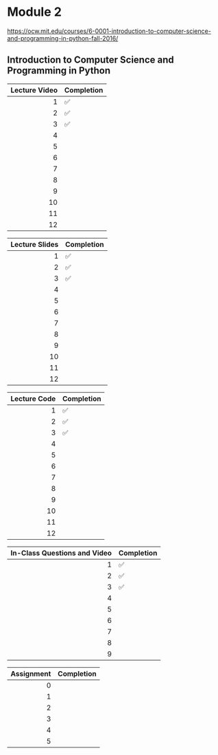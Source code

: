 # Module 2

https://ocw.mit.edu/courses/6-0001-introduction-to-computer-science-and-programming-in-python-fall-2016/

## Introduction to Computer Science and Programming in Python

| Lecture Video | Completion         |
| ------------: | ------------------ |
|             1 | :white_check_mark: |
|             2 | :white_check_mark: |
|             3 | :white_check_mark: |
|             4 |                    |
|             5 |                    |
|             6 |                    |
|             7 |                    |
|             8 |                    |
|             9 |                    |
|            10 |                    |
|            11 |                    |
|            12 |                    |

| Lecture Slides | Completion         |
| -------------: | ------------------ |
|              1 | :white_check_mark: |
|              2 | :white_check_mark: |
|              3 | :white_check_mark: |
|              4 |                    |
|              5 |                    |
|              6 |                    |
|              7 |                    |
|              8 |                    |
|              9 |                    |
|             10 |                    |
|             11 |                    |
|             12 |                    |

| Lecture Code | Completion         |
| -----------: | ------------------ |
|            1 | :white_check_mark: |
|            2 | :white_check_mark: |
|            3 | :white_check_mark: |
|            4 |                    |
|            5 |                    |
|            6 |                    |
|            7 |                    |
|            8 |                    |
|            9 |                    |
|           10 |                    |
|           11 |                    |
|           12 |                    |

| In-Class Questions and Video | Completion         |
| ---------------------------: | ------------------ |
|                            1 | :white_check_mark: |
|                            2 | :white_check_mark: |
|                            3 | :white_check_mark: |
|                            4 |                    |
|                            5 |                    |
|                            6 |                    |
|                            7 |                    |
|                            8 |                    |
|                            9 |                    |

| Assignment | Completion |
| ---------: | ---------- |
|          0 |            |
|          1 |            |
|          2 |            |
|          3 |            |
|          4 |            |
|          5 |            |
